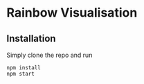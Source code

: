 # Rainbow Visualisation

## Installation

Simply clone the repo and run

```
npm install
npm start
```

